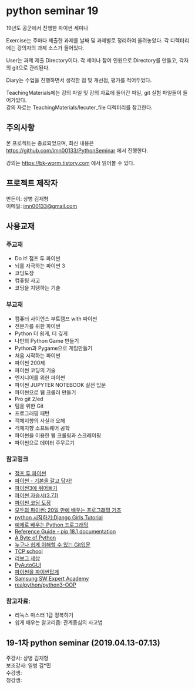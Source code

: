 # python seminar 19
19년도 공군에서 진행한 파이썬 세미나

Exercise는 주마다 제출한 과제를 날짜 및 과제별로 정리하여 올려놓았다. 각 디렉터리에는 강의자의 과제 소스가 들어있다.

User는 과제 제출 Directory이다. 각 세미나 참여 인원으로 Directory를 만들고, 각자의 git으로 관리된다.

Diary는 수업을 진행하면서 생각한 점 및 개선점, 평가를 적어두었다.

TeachingMaterials에는 강의 파일 및 강의 자료에 들어간 파일, git 실험 파일들이 들어가있다.  
강의 자료는 TeachingMaterials/lecuter_file 디렉터리를 참고한다.

## 주의사항
본 프로젝트는 종료되었으며, 최신 내용은 https://github.com/imn00133/PythonSeminar 에서 진행한다.

강의는 https://bk-worm.tistory.com 에서 읽어볼 수 있다.


## 프로젝트 제작자
만든이: 상병 김재형  
이메일: imn00133@gmail.com   

## 사용교재
### 주교재
* Do it! 점프 투 파이썬  
* 뇌를 자극하는 파이썬 3
* 코딩도장
* 컴퓨팅 사고
* 코딩을 지탱하는 기술

### 부교재
* 컴퓨터 사이언스 부트캠프 with 파이썬
* 전문가를 위한 파이썬
* Python 더 쉽게, 더 깊게
* 나만의 Python Game 만들기
* Python과 Pygame으로 게임만들기
* 처음 시작하는 파이썬
* 파이썬 200제
* 파이썬 코딩의 기술
* 엔지니어를 위한 파이썬
* 파이썬 JUPYTER NOTEBOOK 실전 입문
* 파이썬으로 웹 크롤러 만들기
* Pro git 2/ed
* 팀을 위한 Git
* 프로그래핑 패턴
* 객체지향의 사실과 오해
* 객체지향 소프트웨어 공학
* 파이썬을 이용한 웹 크롤링과 스크레이핑
* 파이썬으로 데이터 주무르기

### 참고링크
* [점프 투 파이썬](https://wikidocs.net/book/1)
* [파이썬 - 기본을 갈고 닦자!](https://wikidocs.net/book/1553)
* [파이썬3에 뛰어들기](https://juehan.github.io/DiveIntoPython3_Korean_Translation/)
* [파이썬 자습서(3.7.1)](https://docs.python.org/ko/3/tutorial/index.html)
* [파이썬 코딩 도장](https://dojang.io/course/view.php?id=7)
* [모두의 파이썬: 20일 만에 배우는 프로그래밍 기초](https://thebook.io/007026/)
* [python 시작하기:Django Girls Tutorial](https://tutorial.djangogirls.org/ko/python_introduction/)
* [예제로 배우는 Python 프로그래밍](http://pythonstudy.xyz/)
* [Reference Guide - pip 18.1 documentation](https://pip.pypa.io/en/stable/reference/)
* [A Byte of Python](http://byteofpython-korean.sourceforge.net/byte_of_python.html)
* [누구나 쉽게 이해할 수 있는 Git입문](https://backlog.com/git-tutorial/kr/)
* [TCP school](http://tcpschool.com/)
* [리보그 세상](http://reeborg.ca/docs/k)
* [PyAutoGUI](https://pyautogui.readthedocs.io/en/latest/?fbclid=IwAR0gzIkD4VmsL8nz7jUgjWj9eTsLSVl_eLHek38wH6-NcHN_R8ITdhzemEE#)
* [파이썬을 파이썬답게](https://programmers.co.kr/learn/courses/4008)
* [Samsung SW Expert Academy](https://swexpertacademy.com/main/main.do)
* [realpython/python3-OOP](https://realpython.com/python3-object-oriented-programming/)

### 참고자료:
* 리눅스 마스터 1급 정복하기
* 쉽게 배우는 알고리즘: 관계중심의 사고법

## 19-1차 python seminar (2019.04.13-07.13)
주강사: 상병 김재형  
보조강사: 일병 김\*민  
수강생:  
청강생:  
